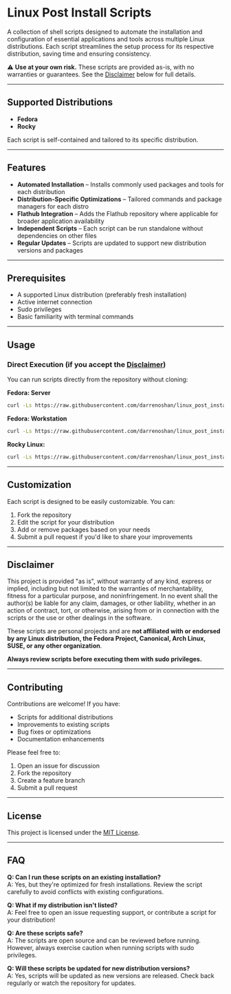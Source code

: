 # Linux Post Install Scripts

A collection of shell scripts designed to automate the installation and configuration of essential applications and tools across multiple Linux distributions. Each script streamlines the setup process for its respective distribution, saving time and ensuring consistency.

⚠️ **Use at your own risk.** These scripts are provided as-is, with no warranties or guarantees. See the [Disclaimer](#disclaimer) below for full details.

---

## Supported Distributions

- **Fedora**
- **Rocky**

Each script is self-contained and tailored to its specific distribution.

---

## Features

- **Automated Installation** – Installs commonly used packages and tools for each distribution
- **Distribution-Specific Optimizations** – Tailored commands and package managers for each distro
- **Flathub Integration** – Adds the Flathub repository where applicable for broader application availability
- **Independent Scripts** – Each script can be run standalone without dependencies on other files
- **Regular Updates** – Scripts are updated to support new distribution versions and packages

---

## Prerequisites

- A supported Linux distribution (preferably fresh installation)
- Active internet connection
- Sudo privileges
- Basic familiarity with terminal commands

---

## Usage

### Direct Execution (if you accept the [Disclaimer](#disclaimer))

You can run scripts directly from the repository without cloning:

**Fedora: Server**
```bash
curl -Ls https://raw.githubusercontent.com/darrenoshan/linux_post_install/refs/heads/main/fedora/server/run.sh | sudo bash
```

**Fedora: Workstation**
```bash
curl -Ls https://raw.githubusercontent.com/darrenoshan/linux_post_install/refs/heads/main/fedora/workstation/run.sh | sudo bash
```

**Rocky Linux:**
```bash
curl -Ls https://raw.githubusercontent.com/darrenoshan/linux_post_install/refs/heads/main/rocky/10/run.sh | sudo bash
```

---

## Customization

Each script is designed to be easily customizable. You can:

1. Fork the repository
2. Edit the script for your distribution
3. Add or remove packages based on your needs
4. Submit a pull request if you'd like to share your improvements

---

## Disclaimer

This project is provided "as is", without warranty of any kind, express or implied, including but not limited to the warranties of merchantability, fitness for a particular purpose, and noninfringement. In no event shall the author(s) be liable for any claim, damages, or other liability, whether in an action of contract, tort, or otherwise, arising from or in connection with the scripts or the use or other dealings in the software.

These scripts are personal projects and are **not affiliated with or endorsed by any Linux distribution, the Fedora Project, Canonical, Arch Linux, SUSE, or any other organization**.

**Always review scripts before executing them with sudo privileges.**

---

## Contributing

Contributions are welcome! If you have:

- Scripts for additional distributions
- Improvements to existing scripts
- Bug fixes or optimizations
- Documentation enhancements

Please feel free to:

1. Open an issue for discussion
2. Fork the repository
3. Create a feature branch
4. Submit a pull request

---

## License

This project is licensed under the [MIT License](LICENSE).

---

## FAQ

**Q: Can I run these scripts on an existing installation?**  
A: Yes, but they're optimized for fresh installations. Review the script carefully to avoid conflicts with existing configurations.

**Q: What if my distribution isn't listed?**  
A: Feel free to open an issue requesting support, or contribute a script for your distribution!

**Q: Are these scripts safe?**  
A: The scripts are open source and can be reviewed before running. However, always exercise caution when running scripts with sudo privileges.

**Q: Will these scripts be updated for new distribution versions?**  
A: Yes, scripts will be updated as new versions are released. Check back regularly or watch the repository for updates.